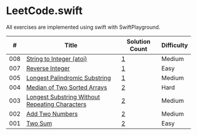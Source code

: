 # LeetCode.swift
All exercises are implemented using swift with SwiftPlayground.

|  #  | Title | Solution Count | Difficulty | 
| --- | --- | --- | --- |
| 008 | [String to Integer (atoi)](https://leetcode.com/problems/string-to-integer-atoi/) | [1](./playgrounds/008.StringToInteger.playground/Contents.swift) | Medium |
| 007 | [Reverse Integer](https://leetcode.com/problems/reverse-integer/) | [1](./playgrounds/007.ReverseInteger.playground/Contents.swift) | Easy |
| 005 | [Longest Palindromic Substring](https://leetcode.com/problems/longest-palindromic-substring/) | [1](./playgrounds/005.LongestPalindromicSubstring.playground/Contents.swift) | Medium |
| 004 | [Median of Two Sorted Arrays](https://leetcode.com/problems/median-of-two-sorted-arrays/) | [2](./playgrounds/004.MedianOfTwoArrays.playground/Contents.swift) | Hard |
| 003 |  [Longest Substring Without Repeating Characters](https://leetcode.com/problems/longest-substring-without-repeating-characters/) |[2](./playgrounds/003.LongestSubString.playground/Contents.swift) | Medium |
| 002 | [Add Two Numbers](https://leetcode.com/problems/add-two-numbers/) | [2](./playgrounds/002.AddTwoNumbers.playground/Contents.swift) | Medium |
| 001 | [Two Sum](https://leetcode.com/problems/two-sum/) | [2](./playgrounds/001.TowSum.playground/Contents.swift) | Easy |